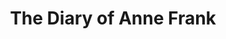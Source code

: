 ---
title: The Diary of Anne Frank
year: 1968
opening_date: 1968-05-17
closing_date: 1968-06-01
layout: productions
image:
image_caption:
image_credit:
playbill:
category:
details:
  Theatre: Theatre Jacksonville
  Venue: Little Theatre
cast:
  Mr. Frank: Robert Niemyer
  Miep: Diana Coble
  Mrs. Van Daan: Evelyn Nehl
  Mr. Van Daan: Norman Howard
  Peter Van Daan: David Whitfield
  Mrs. Frank: Pamela Garmon
  Margot Frank: Kay Bailey
  Anne Frank: Karen Suhrer
  Mr. Kraler: Walter Hyams
  Mr. Dussel: Emanuel Ehrlich
crew:
  Director: Robert Knowles
  Scenic Design: Phil Fitzpatrick
  Stage Manager: 
    - Fernando Velandia
    - Ray Navorre
  Lighting: 
    - Bill Bacon
    - Lois Navarre
    - Ham Waddell
  Sound: Harriet Miltenberg
  Costumes: 
    - Jean Fullerton
    - Mary B. Coyle
    - Deborah Dunn
  Properties: 
    - Katie Raven
    - Mary Frances Thornhill
    - Magaret Winstead
    - Mary Ellen Calhoun
    - Rike Wensing
    - Lois Navarre
    - Janet L. McCue
    - Gladys Dale
    - Mary B. Coyle
    - Jan Davis
    - Judy DeSane
    - Linda Bell
  Make-up: Terry McIntire
  Set Construction: 
    - Lauren Murray
    - Nancy Fitzpatrick
    - Mary Ellen Calhoun
    - Edith Gooding
    - Nancy Kaye
    - Betty Lou Burket
    - Willie Franklin
external_links:
---